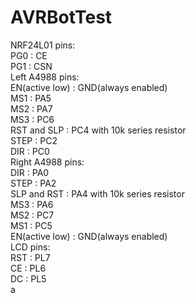 # AVRBotTest
NRF24L01 pins:  
PG0 : CE  
PG1 : CSN  
Left A4988 pins:  
EN(active low) : GND(always enabled)  
MS1 : PA5  
MS2 : PA7  
MS3 : PC6  
RST and SLP : PC4 with 10k series resistor  
STEP : PC2  
DIR : PC0  
Right A4988 pins:  
DIR : PA0  
STEP : PA2  
SLP and RST : PA4 with 10k series resistor  
MS3 : PA6  
MS2 : PC7  
MS1 : PC5  
EN(active low) : GND(always enabled)  
LCD pins:  
RST : PL7  
CE : PL6  
DC : PL5  
a
